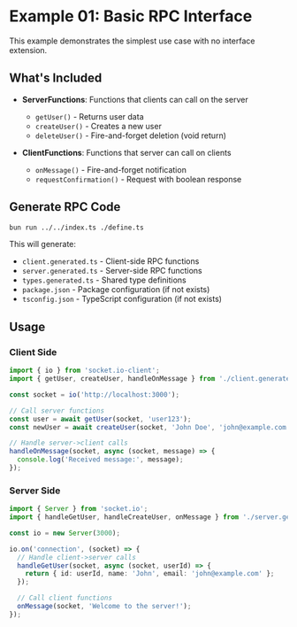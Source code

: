 # Example 01: Basic RPC Interface

This example demonstrates the simplest use case with no interface extension.

## What's Included

- **ServerFunctions**: Functions that clients can call on the server
  - `getUser()` - Returns user data
  - `createUser()` - Creates a new user
  - `deleteUser()` - Fire-and-forget deletion (void return)

- **ClientFunctions**: Functions that server can call on clients
  - `onMessage()` - Fire-and-forget notification
  - `requestConfirmation()` - Request with boolean response

## Generate RPC Code

```bash
bun run ../../index.ts ./define.ts
```

This will generate:
- `client.generated.ts` - Client-side RPC functions
- `server.generated.ts` - Server-side RPC functions
- `types.generated.ts` - Shared type definitions
- `package.json` - Package configuration (if not exists)
- `tsconfig.json` - TypeScript configuration (if not exists)

## Usage

### Client Side

```typescript
import { io } from 'socket.io-client';
import { getUser, createUser, handleOnMessage } from './client.generated';

const socket = io('http://localhost:3000');

// Call server functions
const user = await getUser(socket, 'user123');
const newUser = await createUser(socket, 'John Doe', 'john@example.com');

// Handle server->client calls
handleOnMessage(socket, async (socket, message) => {
  console.log('Received message:', message);
});
```

### Server Side

```typescript
import { Server } from 'socket.io';
import { handleGetUser, handleCreateUser, onMessage } from './server.generated';

const io = new Server(3000);

io.on('connection', (socket) => {
  // Handle client->server calls
  handleGetUser(socket, async (socket, userId) => {
    return { id: userId, name: 'John', email: 'john@example.com' };
  });

  // Call client functions
  onMessage(socket, 'Welcome to the server!');
});
```
